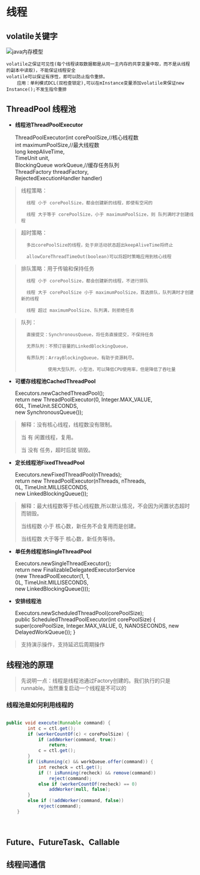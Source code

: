 
# 线程

## volatile关键字

![java内存模型][1]

	volatile之保证可见性(每个线程读取数据都是从同一主内存的共享变量中取，而不是从线程的副本中读取)，不能保证线程安全
	volatile可以保证有序性，即可以防止指令重排。
		应用：单利模式DCL(双检查锁定),可以在mInstance变量添加volatile来保证new Instance();不发生指令重排




[1]:https://github.com/mirindalover/SummaryOfProgrammingLearning/blob/master/java/resource/%E7%BA%BF%E7%A8%8B%E5%86%85%E5%AD%98.png

## ThreadPool 线程池
	
- **线程池ThreadPoolExecutor**

	ThreadPoolExecutor(int corePoolSize,//核心线程数<br>
								int maximumPoolSize,//最大线程数<br>
								long keepAliveTime,<br>
								TimeUnit unit,<br>
								BlockingQueue<Runnable> workQueue,//缓存任务队列<br>
								ThreadFactory threadFactory,<br>
								RejectedExecutionHandler handler)
							  
>	线程策略：
>
>		线程 小于 corePoolSize，都会创建新的线程，即使有空闲的
>
>		线程 大于等于 corePoolSize，小于 maximumPoolSize，则 队列满时才创建线程

>	超时策略：
>
>		多出corePoolSize的线程，处于非活动状态超出keepAliveTime将终止
>
>		allowCoreThreadTimeOut(boolean)可以将超时策略应用到核心线程

>	排队策略：用于传输和保持任务
>
>		线程 小于 corePoolSize，都会创建新的线程，不进行排队
>
>		线程 大于 corePoolSize 小于 maximumPoolSize，首选排队，队列满时才创建新的线程
>
>		线程 超过 maximumPoolSize、队列满，则拒绝任务

>	队列：
>
>		直接提交：SynchronousQueue，将任务直接提交，不保持任务
>
>		无界队列：不预订容量的LinkedBlockingQueue，
>
>		有界队列：ArrayBlockingQueue，有助于资源耗尽。
>
>				使用大型队列，小型池，可以降低CPU使用率，但是降低了吞吐量
	
- **可缓存线程池CachedThreadPool**
	
	Executors.newCachedThreadPool();<br>
	return new ThreadPoolExecutor(0, Integer.MAX_VALUE,<br>
                                      60L, TimeUnit.SECONDS,<br>
                                      new SynchronousQueue<Runnable>());
									  
>	解释：没有核心线程，线程数没有限制。
>
>	当 有 闲置线程，复用。
>
>	当 没有 任务，超时后就 销毁。	

- **定长线程池FixedThreadPool**

	Executors.newFixedThreadPool(nThreads);<br>
	return new ThreadPoolExecutor(nThreads, nThreads,<br>
                                      0L, TimeUnit.MILLISECONDS,<br>
    	                                 new LinkedBlockingQueue<Runnable>());
									  
>	解释：最大线程数等于核心线程数,所以默认情况，不会因为闲置状态超时而销毁。
>
>	当线程数 小于 核心数，新任务不会复用而是创建。
>
>	当线程数 大于等于 核心数，新任务等待。

- **单任务线程池SingleThreadPool**

	Executors.newSingleThreadExecutor();<br>
	return new FinalizableDelegatedExecutorService<br>
           (new ThreadPoolExecutor(1, 1,<br>
                                    0L, TimeUnit.MILLISECONDS,<br>
                                   new LinkedBlockingQueue<Runnable>()));

- **安排线程池**

	Executors.newScheduledThreadPool(corePoolSize);<br>
	public ScheduledThreadPoolExecutor(int corePoolSize) {
        super(corePoolSize, Integer.MAX_VALUE, 0, NANOSECONDS,
              new DelayedWorkQueue());
    }

>	支持演示操作，支持延迟后周期操作

## 线程池的原理

> 先说明一点：线程是线程池通过Factory创建的。我们执行的只是runnable。当然重复启动一个线程是不可以的

### 线程池是如何利用线程的

```Java

public void execute(Runnable command) {        
        int c = ctl.get();
        if (workerCountOf(c) < corePoolSize) {
            if (addWorker(command, true))
                return;
            c = ctl.get();
        }
        if (isRunning(c) && workQueue.offer(command)) {
            int recheck = ctl.get();
            if (! isRunning(recheck) && remove(command))
                reject(command);
            else if (workerCountOf(recheck) == 0)
                addWorker(null, false);
        }
        else if (!addWorker(command, false))
            reject(command);
    }




```

	
## Future、FutureTask、Callable							  
							  
							  
## 线程间通信